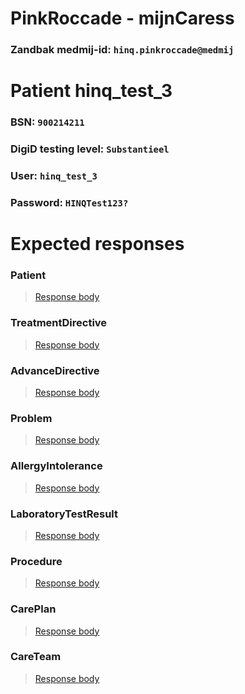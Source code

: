 # PinkRoccade - mijnCaress
### Zandbak medmij-id: `hinq.pinkroccade@medmij`

# Patient hinq_test_3
### BSN: `900214211`
### DigiD testing level: `Substantieel`
### User: `hinq_test_3`
### Password: `HINQTest123?`

# Expected responses

### Patient
> [Response body](Patient.json)

### TreatmentDirective
> [Response body](TreatmentDirective.json)

### AdvanceDirective
> [Response body](AdvanceDirective.json)

### Problem
> [Response body](Problem.json)

### AllergyIntolerance
> [Response body](AllergyIntolerance.json)

### LaboratoryTestResult
> [Response body](LaboratoryTestResult.json)

### Procedure
> [Response body](Procedure.json)

### CarePlan
> [Response body](CarePlan.json)

### CareTeam
> [Response body](CareTeam.json)
